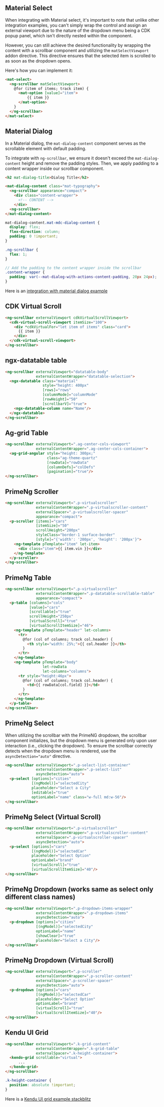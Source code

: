 ## Material Select

When integrating with Material select, it's important to note that unlike other integration examples, you can't simply
wrap the control and assign an external viewport due to the nature of the dropdown menu being a CDK popup panel, which
isn't directly nested within the component.

However, you can still achieve the desired functionality by wrapping the content with a scrollbar component and
utilizing the `matSelectViewport` addon directive. This directive ensures that the selected item is scrolled to as soon
as the dropdown opens.

Here's how you can implement it:

```html
<mat-select>
  <ng-scrollbar matSelectViewport>
    @for (item of items; track item) {
      <mat-option [value]="item">
          {{ item }}
      </mat-option>
    }
  </ng-scrollbar>
</mat-select>
```

## Material Dialog

In a Material dialog, the `mat-dialog-content` component serves as the scrollable element with default padding.

To integrate with `ng-scrollbar`, we ensure it doesn't exceed the `mat-dialog-content` height and remove the padding
styles. Then, we apply padding to a content wrapper inside our scrollbar component.

```html
<h2 mat-dialog-title>Dialog Title</h2>

<mat-dialog-content class="mat-typography">
  <ng-scrollbar appearance="compact">
    <div class="content-wrapper">
      <!-- CONTENT -->
    </div>
  <ng-scrollbar>
</mat-dialog-content>
```

```scss
mat-dialog-content.mat-mdc-dialog-content {
  display: flex;
  flex-direction: column;
  padding: 0 !important;
}

.ng-scrollbar {
  flex: 1;
}

// Add the padding to the content wrapper inside the scrollbar
.content-wrapper {
  padding: var(--mat-dialog-with-actions-content-padding, 20px 24px);
}
```

Here is an [integration with material dialog example](https://stackblitz.com/edit/ngx-scrollbar-tkzscf?file=package.json)

## CDK Virtual Scroll

```html
<ng-scrollbar externalViewport cdkVirtualScrollViewport>
  <cdk-virtual-scroll-viewport itemSize="100">
    <div *cdkVirtualFor="let item of items" class="card">
      {{ item }}
    </div>
  </cdk-virtual-scroll-viewport>
</ng-scrollbar>
```

## ngx-datatable table

```html
<ng-scrollbar externalViewport="datatable-body"
              externalContentWrapper="datatable-selection">
  <ngx-datatable class="material"
                 style="height: 400px"
                 [rows]="rows"
                 [columnMode]="columnMode"
                 [rowHeight]="50"
                 [scrollbarV]="true">
    <ngx-datatable-column name="Name"/>
  </ngx-datatable>
</ng-scrollbar>
```

## Ag-grid Table

```html
<ng-scrollbar externalViewport=".ag-center-cols-viewport"
              externalContentWrapper=".ag-center-cols-container">
  <ag-grid-angular style="height: 300px;"
                   class="ag-theme-quartz"
                   [rowData]="rowData"
                   [columnDefs]="colDefs"
                   [pagination]="true"/>
</ng-scrollbar>
```

## PrimeNg Scroller

```html
<ng-scrollbar externalViewport=".p-virtualscroller"
              externalContentWrapper=".p-virtualscroller-content"
              externalSpacer=".p-virtualscroller-spacer"
              appearance="compact">
  <p-scroller [items]="cars"
              [itemSize]="50"
              scrollHeight="200px"
              styleClass="border-1 surface-border"
              [style]="{'width': '200px', 'height': '200px'}">
    <ng-template pTemplate="item" let-item>
      <div class="item">{{ item.vin }}</div>
    </ng-template>
  </p-scroller>
</ng-scrollbar>
```

## PrimeNg Table

```html
<ng-scrollbar externalViewport=".p-virtualscroller"
              externalContentWrapper=".p-datatable-scrollable-table"
              appearance="compact">
  <p-table [columns]="cols"
           [value]="cars"
           [scrollable]="true"
           scrollHeight="250px"
           [virtualScroll]="true"
           [virtualScrollItemSize]="46">
    <ng-template pTemplate="header" let-columns>
      <tr>
        @for (col of columns; track col.header) {
          <th style="width: 25%;">{{ col.header }}</th>
        }
      </tr>
    </ng-template>
    <ng-template pTemplate="body"
                 let-rowData
                 let-columns="columns">
      <tr style="height:46px">
        @for (col of columns; track col.header) {
          <td>{{ rowData[col.field] }}</td>
        }
      </tr>
    </ng-template>
  </p-table>
</ng-scrollbar>
```

## PrimeNg Select

When utilizing the scrollbar with the PrimeNG dropdown, the scrollbar component initializes, but the dropdown menu is
generated only upon user interaction (i.e., clicking the dropdown). To ensure the scrollbar correctly detects when the
dropdown menu is rendered, use the `asyncDetection="auto"` directive.

```html
<ng-scrollbar externalViewport=".p-select-list-container"
              externalContentWrapper=".p-select-list"
              asyncDetection="auto">
  <p-select [options]="cities"
            [(ngModel)]="selectedCity"
            placeholder="Select a City"
            [editable]="true"
            optionLabel="name" class="w-full md:w-56"/>
</ng-scrollbar>
```

## PrimeNg Select (Virtual Scroll)

```html
<ng-scrollbar externalViewport=".p-virtualscroller"
              externalContentWrapper=".p-virtualscroller-content"
              externalSpacer=".p-virtualscroller-spacer"
              asyncDetection="auto">
  <p-select [options]="cars"
            [(ngModel)]="selectedCar"
            placeholder="Select Option"
            optionLabel="brand"
            [virtualScroll]="true"
            [virtualScrollItemSize]="40"/>
</ng-scrollbar>
```

## PrimeNg Dropdown (works same as select only different class names)

```html
<ng-scrollbar externalViewport=".p-dropdown-items-wrapper"
              externalContentWrapper=".p-dropdown-items"
              asyncDetection="auto">
  <p-dropdown [options]="cities"
              [(ngModel)]="selectedCity"
              optionLabel="name"
              [showClear]="true"
              placeholder="Select a City"/>
</ng-scrollbar>
```

## PrimeNg Dropdown (Virtual Scroll)

```html
<ng-scrollbar externalViewport=".p-scroller"
              externalContentWrapper=".p-scroller-content"
              externalSpacer=".p-scroller-spacer"
              asyncDetection="auto">
  <p-dropdown [options]="cars"
              [(ngModel)]="selectedCar"
              placeholder="Select Option"
              optionLabel="brand"
              [virtualScroll]="true"
              [virtualScrollItemSize]="40"/>
</ng-scrollbar>
```

## Kendu UI Grid

```html
<ng-scrollbar externalViewport=".k-grid-content"
              externalContentWrapper=".k-grid-table"
              externalSpacer=".k-height-container">
  <kendo-grid scrollable="virtual">
      ...
  </kendo-grid>
</ng-scrollbar>
```

```scss
.k-height-container {
  position: absolute !important;
}
```

Here is
a [Kendu UI grid example stackblitz](https://stackblitz.com/edit/angular-vgzffw-ldgsyr?file=src%2Fapp%2Fapp.component.ts,src%2Fstyles.css)
